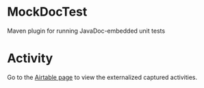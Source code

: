 # MockDocTest
Maven plugin for running JavaDoc-embedded unit tests

# Activity

Go to the [Airtable page](https://airtable.com/shra6TILL6smEJsZq) to view the externalized captured activities.
